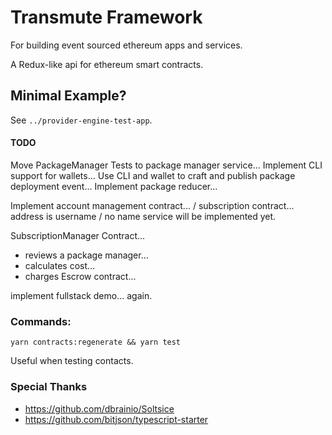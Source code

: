# Transmute Framework

For building event sourced ethereum apps and services.

A Redux-like api for ethereum smart contracts.

## Minimal Example?

See `../provider-engine-test-app`. 

#### TODO

Move PackageManager Tests to package manager service...
Implement CLI support for wallets...
Use CLI and wallet to craft and publish package deployment event...
Implement package reducer...


Implement account management contract... / subscription contract...
address is username / no name service will be implemented yet.

SubscriptionManager Contract...

- reviews a package manager...
- calculates cost...
- charges Escrow contract...


implement fullstack demo... again.

### Commands:

`yarn contracts:regenerate && yarn test`

Useful when testing contacts. 


### Special Thanks 
- https://github.com/dbrainio/Soltsice
- https://github.com/bitjson/typescript-starter

